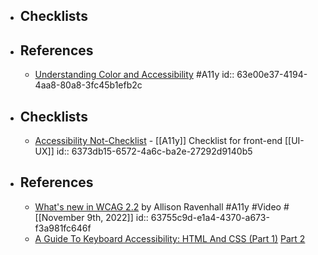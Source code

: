 - ## Checklists
- ## References
	- [Understanding Color and Accessibility](https://www.telerik.com/blogs/understanding-color-accessibility) #A11y
	  id:: 63e00e37-4194-4aa8-80a8-3fc45b1efb2c
- ## Checklists
	- [Accessibility Not-Checklist](https://not-checklist.intopia.digital/) - [[A11y]] Checklist for front-end [[UI-UX]]
	  id:: 6373db15-6572-4a6c-ba2e-27292d9140b5
- ## References
	- [What's new in WCAG 2.2](https://www.youtube.com/watch?v=5yhL8q8hDMA) by Allison Ravenhall #A11y #Video #[[November 9th, 2022]]
	  id:: 63755c9d-e1a4-4370-a673-f3a981fc646f
	- [A Guide To Keyboard Accessibility: HTML And CSS (Part 1)](https://www.smashingmagazine.com/2022/11/guide-keyboard-accessibility-html-css-part1/) [Part 2](https://www.smashingmagazine.com/2022/11/guide-keyboard-accessibility-javascript-part2/)